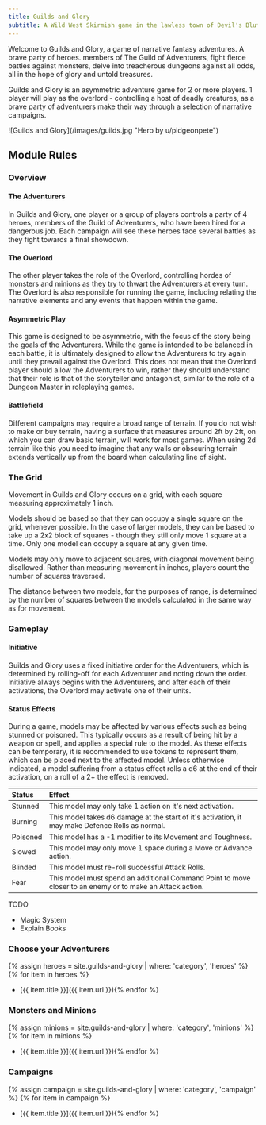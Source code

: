 ```yaml
---
title: Guilds and Glory
subtitle: A Wild West Skirmish game in the lawless town of Devil's Bluff
---
```


Welcome to Guilds and Glory, a game of narrative fantasy adventures. A brave party of heroes. members of The Guild of Adventurers, fight fierce battles against monsters, delve into treacherous dungeons against all odds, all in the hope of glory and untold treasures.

Guilds and Glory is an asymmetric adventure game for 2 or more players. 1 player will play as the overlord - controlling a host of deadly creatures, as a brave party of adventurers make their way through a selection of narrative campaigns.

<span class="image main">
![Guilds and Glory](/images/guilds.jpg "Hero by u/pidgeonpete")
</span>

## Module Rules

### Overview

#### The Adventurers

In Guilds and Glory, one player or a group of players controls a party of 4 heroes, members of the Guild of Adventurers, who have been hired for a dangerous job. Each campaign will see these heroes face several battles as they fight towards a final showdown.

#### The Overlord

The other player takes the role of the Overlord, controlling hordes of monsters and minions as they try to thwart the Adventurers at every turn. The Overlord is also responsible for running the game, including relating the narrative elements and any events that happen within the game.

#### Asymmetric Play

This game is designed to be asymmetric, with the focus of the story being the goals of the Adventurers. While the game is intended to be balanced in each battle, it is ultimately designed to allow the Adventurers to try again until they prevail against the Overlord. This does not mean that the Overlord player should allow the Adventurers to win, rather they should understand that their role is that of the storyteller and antagonist, similar to the role of a Dungeon Master in roleplaying games.

#### Battlefield

Different campaigns may require a broad range of terrain. If you do not wish to make or buy terrain, having a surface that measures around 2ft by 2ft, on which you can draw basic terrain, will work for most games. When using 2d terrain like this you need to imagine that any walls or obscuring terrain extends vertically up from the board when calculating line of sight.

### The Grid

Movement in Guilds and Glory occurs on a grid, with each square measuring approximately 1 inch. 

Models should be based so that they can occupy a single square on the grid, whenever possible. In the case of larger models, they can be based to take up a 2x2 block of squares - though they still only move 1 square at a time. Only one model can occupy a square at any given time.

Models may only move to adjacent squares, with diagonal movement being disallowed. Rather than measuring movement in inches, players count the number of squares traversed.

The distance between two models, for the purposes of range, is determined by the number of squares between the models calculated in the same way as for movement.

### Gameplay

#### Initiative

Guilds and Glory uses a fixed initiative order for the Adventurers, which is determined by rolling-off for each Adventurer and noting down the order. Initiative always begins with the Adventurers, and after each of their activations, the Overlord may activate one of their units.

#### Status Effects

During a game, models may be affected by various effects such as being stunned or poisoned. This typically occurs as a result of being hit by a weapon or spell, and applies a special rule to the model. As these effects can be temporary, it is recommended to use tokens to represent them, which can be placed next to the affected model. Unless otherwise indicated, a model suffering from a status effect rolls a d6 at the end of their activation, on a roll of a 2+ the effect is removed.

Status   | Effect
:------- | :-----
Stunned  | This model may only take 1 action on it's next activation.
Burning  | This model takes d6 damage at the start of it's activation, it may make Defence Rolls as normal.
Poisoned | This model has a -1 modifier to its Movement and Toughness.
Slowed   | This model may only move 1 space during a Move or Advance action.
Blinded  | This model must re-roll successful Attack Rolls.
Fear     | This model must spend an additional Command Point to move closer to an enemy or to make an Attack action.

TODO

- Magic System
- Explain Books

### Choose your Adventurers

{% assign heroes = site.guilds-and-glory | where: 'category', 'heroes' %}
{% for item in heroes %}
- [{{ item.title }}]({{ item.url }}){% endfor %}

### Monsters and Minions

{% assign minions = site.guilds-and-glory | where: 'category', 'minions' %}
{% for item in minions %}
- [{{ item.title }}]({{ item.url }}){% endfor %}

### Campaigns

{% assign campaign = site.guilds-and-glory | where: 'category', 'campaign' %}
{% for item in campaign %}
- [{{ item.title }}]({{ item.url }}){% endfor %}